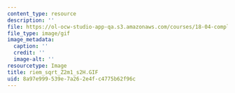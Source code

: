 ```yaml
---
content_type: resource
description: ''
file: https://ol-ocw-studio-app-qa.s3.amazonaws.com/courses/18-04-complex-variables-with-applications-fall-1999/8a97e999539e7a262e4fc4775b62f96c_riem_sqrt_Z2m1_s2H.GIF
file_type: image/gif
image_metadata:
  caption: ''
  credit: ''
  image-alt: ''
resourcetype: Image
title: riem_sqrt_Z2m1_s2H.GIF
uid: 8a97e999-539e-7a26-2e4f-c4775b62f96c
---
```

